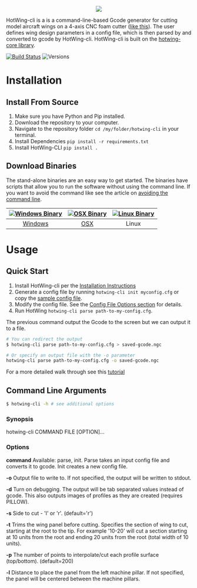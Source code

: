 <p align="center">
  <img src="https://raw.githubusercontent.com/jasonhamilton/hotwing-cli/master/img/hotwing_logo.png"/>
</p>

HotWing-cli is a is a command-line-based Gcode generator for cutting model aircraft wings on a 4-axis CNC foam cutter ([like this](http://www.foamlinx.com/foamlinx-small-hot-wire-cnc-foam-cutters.html)). The user defines wing design parameters in a config file, which is then parsed by and converted to gcode by HotWing-cli. HotWing-cli is built on the [hotwing-core library](https://github.com/jasonhamilton/hotwing-core).

[![Build Status](https://travis-ci.org/jasonhamilton/hotwing-cli.svg?branch=master)](https://travis-ci.org/jasonhamilton/hotwing-cli)
![Versions](https://img.shields.io/badge/Python-2.7%2C%203.6-blue.svg)

# Installation

## Install From Source

1) Make sure you have Python and Pip installed.
2) Download the repository to your computer.
3) Navigate to the repository folder ```cd /my/folder/hotwing-cli``` in your terminal.
4) Install Dependencies ```pip install -r requirements.txt```
5) Install HotWing-CLI ```pip install .```

## Download Binaries

The stand-alone binaries are an easy way to get started.  The binaries have scripts that allow you to run the software without using the command line.  If you want to avoid the command like see the article on [avoiding the command line](https://github.com/jasonhamilton/hotwing-cli/blob/master/docs/avoiding-the-command-line.md).

<center>

| [![Windows Binary](https://png.icons8.com/windows8/color/96)](https://github.com/jasonhamilton/hotwing-cli/raw/master/bin/hotwing-cli-win.zip) |  [![OSX Binary](https://png.icons8.com/apple-logo/color/96)](https://github.com/jasonhamilton/hotwing-cli/raw/master/bin/hotwing-cli-osx.zip) |  [![Linux Binary](https://png.icons8.com/linux/color/96)]() |
| :---:  	|     :---:      |         :---: |
| [Windows](https://github.com/jasonhamilton/hotwing-cli/raw/master/bin/hotwing-cli-win.zip) |  [OSX](https://github.com/jasonhamilton/hotwing-cli/raw/master/bin/hotwing-cli-osx.zip)    | Linux   |

</center>

# Usage

## Quick Start

1) Install HotWing-cli per the [Installation Instructions](https://github.com/jasonhamilton/hotwing-cli/blob/master/README.md#installation)
2) Generate a config file by running ```hotwing-cli init myconfig.cfg``` or copy the [sample config file](https://github.com/jasonhamilton/hotwing-cli/blob/master/sample-config.cfg).
3) Modify the config file.  See the [Config File Options section](https://github.com/jasonhamilton/hotwing-cli/blob/master/docs/config-options.md) for details.
4) Run HotWing  ```hotwing-cli parse path-to-my-config.cfg```.  

The previous command output the Gcode to the screen but we can output it to a file.  
```sh
# You can redirect the output
$ hotwing-cli parse path-to-my-config.cfg > saved-gcode.ngc

# Or specify an output file with the -o parameter
hotwing-cli parse path-to-my-config.cfg -o saved-gcode.ngc 
```
For a more detailed walk through see this [tutorial](https://github.com/jasonhamilton/hotwing-cli/blob/master/docs/tutorial.md)

## Command Line Arguments

```sh
$ hotwing-cli -h # see additional options
```

### Synopsis

hotwing-cli COMMAND FILE [OPTION]...

### Options
  **command** Available: parse, init. Parse takes an input config file and converts it to gcode.  Init creates a new config file.

  **-o** Output file to write to.  If not specified, the output will be written to stdout.

  **-d** Turn on debugging.  The output will be tab separated values instead of gcode.  This also outputs images of profiles as they are created (requires PILLOW).

  **-s** Side to cut - 'l' or 'r'. (default='r')

  **-t** Trims the wing panel before cutting.  Specifies the section of wing to cut, starting at the root to the tip. For example '10-20' will cut a section starting at 10 units from the root and ending 20 units from the root (total width of 10 units).

  **-p** The number of points to interpolate/cut each profile surface (top/bottom).  (default=200)

  **-l** Distance to place the panel from the left machine pillar.  If not specified, the panel will be centered between the machine pillars.

